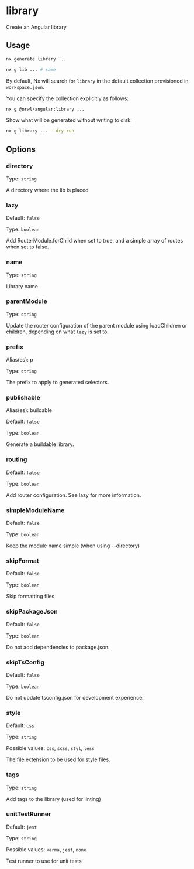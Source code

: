 # library

Create an Angular library

## Usage

```bash
nx generate library ...
```

```bash
nx g lib ... # same
```

By default, Nx will search for `library` in the default collection provisioned in `workspace.json`.

You can specify the collection explicitly as follows:

```bash
nx g @nrwl/angular:library ...
```

Show what will be generated without writing to disk:

```bash
nx g library ... --dry-run
```

## Options

### directory

Type: `string`

A directory where the lib is placed

### lazy

Default: `false`

Type: `boolean`

Add RouterModule.forChild when set to true, and a simple array of routes when set to false.

### name

Type: `string`

Library name

### parentModule

Type: `string`

Update the router configuration of the parent module using loadChildren or children, depending on what `lazy` is set to.

### prefix

Alias(es): p

Type: `string`

The prefix to apply to generated selectors.

### publishable

Alias(es): buildable

Default: `false`

Type: `boolean`

Generate a buildable library.

### routing

Default: `false`

Type: `boolean`

Add router configuration. See lazy for more information.

### simpleModuleName

Default: `false`

Type: `boolean`

Keep the module name simple (when using --directory)

### skipFormat

Default: `false`

Type: `boolean`

Skip formatting files

### skipPackageJson

Default: `false`

Type: `boolean`

Do not add dependencies to package.json.

### skipTsConfig

Default: `false`

Type: `boolean`

Do not update tsconfig.json for development experience.

### style

Default: `css`

Type: `string`

Possible values: `css`, `scss`, `styl`, `less`

The file extension to be used for style files.

### tags

Type: `string`

Add tags to the library (used for linting)

### unitTestRunner

Default: `jest`

Type: `string`

Possible values: `karma`, `jest`, `none`

Test runner to use for unit tests
